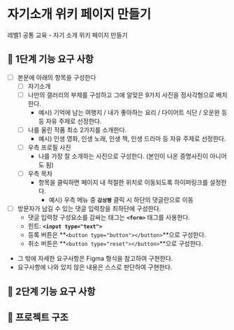# 자기소개 위키 페이지 만들기

레벨1 공통 교육 - 자기 소개 위키 페이지 만들기

## 🎯 1단계 기능 요구 사항
- [ ] 본문에 아래의 항목을 구성한다
    - [ ] 자기소개
    - [ ] 나만의 갤러리의 부제를 구성하고 그에 알맞은 9가지 사진을 정사각형으로 배치한다.
        - 예시) 기억에 남는 여행지 / 내가 좋아하는 요리 / 다이어트 식단 / 오운완 등등 자유 주제로 선정한다.
    - [ ] 나를 울린 작품 최소 2가지를 소개한다.
        - 예시) 인생 영화, 인생 노래, 인생 책, 인생 드라마 등 자유 주제로 선정한다.
    - [ ] 우측 프로필 사진
        - 나를 가장 잘 소개하는 사진으로 구성한다. (본인이 나온 증명사진이 아니어도 됨)
    - [ ] 우측 목차
        - 항목을 클릭하면 페이지 내 적절한 위치로 이동되도록 하이퍼링크를 설정한다.
            - 예시) 우측 메뉴 중 **`감상평`** 클릭 시 하단의 댓글란으로 이동
- [ ] 방문자가 남길 수 있는 댓글 입력창을 최하단에 구성한다.
    - 댓글 입력창 구성요소를 감싸는 태그는 **`<form>`** 태그를 사용한다.
    - 힌트: **`<input type="text">`**
    - 등록 버튼은 **`<button type="button"></button>`**으로 구성한다.
    - 취소 버튼은 **`<button type="reset"></button>`**으로 구성한다.
- 그 밖에 자세한 요구사항은 Figma 형식을 참고하여 구현한다.
- 요구사항에 나와 있지 않은 내용은 스스로 판단하여 구현한다.

## 🎯 2단계 기능 요구 사항


## 🌳 프로젝트 구조

